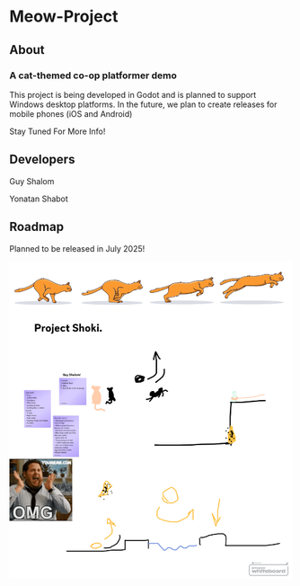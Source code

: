 # Meow-Project
## About
### A cat-themed co-op platformer demo
This project is being developed in Godot and is planned to support Windows desktop platforms. In the future, we plan to create releases for mobile phones (iOS and Android)

Stay Tuned For More Info!

## Developers
Guy Shalom

Yonatan Shabot

## Roadmap
Planned to be released in July 2025!

![The thinking process for creating this game](concept/art/Project-Meow-Ideas.png)
